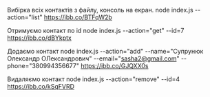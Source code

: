 Вибірка всіх контактів з файлу, консоль на екран.
node index.js --action="list" https://ibb.co/BTFqW2b

Отримуємо контакт по id
node index.js --action="get" --id=7 https://ibb.co/dBYkptx

Додаємо контакт
node index.js --action="add" --name="Супрунюк Олександр ОЛександрович" --email="sasha2@gmail.com" --phone="380994356677" https://ibb.co/GJQXX0s

Видаляємо контакт
node index.js --action="remove" --id=4 https://ibb.co/kSqFVRD
